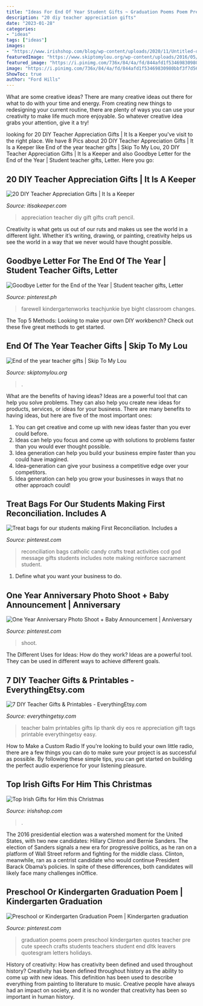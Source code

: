 ```yaml
---
title: "Ideas For End Of Year Student Gifts ~ Graduation Poems Poem Preschool Kindergarten Quotes Teacher Pre Cute Speech Crafts Students Teachers Student End Dltk Leavers Quotesgram Letters Holidays"
description: "20 diy teacher appreciation gifts"
date: "2023-01-28"
categories:
- "ideas"
tags: ["ideas"]
images:
- "https://www.irishshop.com/blog/wp-content/uploads/2020/11/Untitled-design-2020-11-12T160312.077.png"
featuredImage: "https://www.skiptomylou.org/wp-content/uploads/2016/05/end-of-year-teacher-gift-card-holders.jpg"
featured_image: "https://i.pinimg.com/736x/84/4a/fd/844afd1f53469830980bbf3f7d565ba7--graduation-poems-graduation-crafts.jpg"
image: "https://i.pinimg.com/736x/84/4a/fd/844afd1f53469830980bbf3f7d565ba7--graduation-poems-graduation-crafts.jpg"
ShowToc: true
author: "Ford Hills"
---
```



What are some creative ideas?
There are many creative ideas out there for what to do with your time and energy. From creating new things to redesigning your current routine, there are plenty of ways you can use your creativity to make life much more enjoyable. So whatever creative idea grabs your attention, give it a try!

	

		
looking for 20 DIY Teacher Appreciation Gifts | It Is a Keeper you've visit to the right place. We have 8 Pics about 20 DIY Teacher Appreciation Gifts | It Is a Keeper like End of the year teacher gifts | Skip To My Lou, 20 DIY Teacher Appreciation Gifts | It Is a Keeper and also Goodbye Letter for the End of the Year | Student teacher gifts, Letter. Here you go:
		
    
## 20 DIY Teacher Appreciation Gifts | It Is A Keeper

<img loading=lazy src="https://www.itisakeeper.com/wp-content/uploads/2016/05/More-than-20-DIY-Teacher-Appreciation-Gift-Ideas-H.jpg" onerror="this.onerror=null;this.src='https://tse4.mm.bing.net/th?id=OIP.tytgBCm3qS3zqFVVaYnkhQHaMW&amp;pid=15.1';" alt="20 DIY Teacher Appreciation Gifts | It Is a Keeper">

_Source: itisakeeper.com_

>appreciation teacher diy gift gifts craft pencil. 

	

Creativity is what gets us out of our ruts and makes us see the world in a different light. Whether it’s writing, drawing, or painting, creativity helps us see the world in a way that we never would have thought possible.

    
## Goodbye Letter For The End Of The Year | Student Teacher Gifts, Letter

<img loading=lazy src="https://i.pinimg.com/736x/5c/c7/cd/5cc7cd7554a58332e5d2bc6411f82812.jpg" onerror="this.onerror=null;this.src='https://tse3.mm.bing.net/th?id=OIP.AbSnj0rlTMJXnyJnZ7jVoAHaJ3&amp;pid=15.1';" alt="Goodbye Letter for the End of the Year | Student teacher gifts, Letter">

_Source: pinterest.ph_

>farewell kindergartenworks teachjunkie bye bight classroom changes. 

	

The Top 5 Methods:
Looking to make your own DIY workbench? Check out these five great methods to get started.

    
## End Of The Year Teacher Gifts | Skip To My Lou

<img loading=lazy src="https://www.skiptomylou.org/wp-content/uploads/2016/05/end-of-year-teacher-gift-card-holders.jpg" onerror="this.onerror=null;this.src='https://tse1.mm.bing.net/th?id=OIP.g_29nN69rsE6EMzrApkeSQHaLn&amp;pid=15.1';" alt="End of the year teacher gifts | Skip To My Lou">

_Source: skiptomylou.org_

>. 

	

What are the benefits of having ideas?
Ideas are a powerful tool that can help you solve problems. They can also help you create new ideas for products, services, or ideas for your business. There are many benefits to having ideas, but here are five of the most important ones: 
1. You can get creative and come up with new ideas faster than you ever could before. 
2. Ideas can help you focus and come up with solutions to problems faster than you would ever thought possible. 
3. Idea generation can help you build your business empire faster than you could have imagined. 
4. Idea-generation can give your business a competitive edge over your competitors.
5. Idea generation can help you grow your businesses in ways that no other approach could!

    
## Treat Bags For Our Students Making First Reconciliation. Includes A

<img loading=lazy src="https://s-media-cache-ak0.pinimg.com/736x/72/33/15/7233151b5ff3be05b17bfc261d829a37.jpg" onerror="this.onerror=null;this.src='https://tse3.mm.bing.net/th?id=OIP.UMyS555K_lLkA7YFCkp1ggHaJ6&amp;pid=15.1';" alt="Treat bags for our students making First Reconciliation. Includes a">

_Source: pinterest.com_

>reconciliation bags catholic candy crafts treat activities ccd god message gifts students includes note making reinforce sacrament student. 

	

1. Define what you want your business to do.

    
## One Year Anniversary Photo Shoot + Baby Announcement | Anniversary

<img loading=lazy src="https://i.pinimg.com/736x/7f/b5/7d/7fb57dbb20f1b2fb63e4bc102d4a3d38.jpg" onerror="this.onerror=null;this.src='https://tse4.mm.bing.net/th?id=OIP.Xa-rhDvI0xVA1RMlDPr6ngHaLF&amp;pid=15.1';" alt="One Year Anniversary Photo Shoot + Baby Announcement | Anniversary">

_Source: pinterest.com_

>shoot. 

	

The Different Uses for Ideas: How do they work?
Ideas are a powerful tool. They can be used in different ways to achieve different goals.

    
## 7 DIY Teacher Gifts &amp; Printables - EverythingEtsy.com

<img loading=lazy src="https://www.everythingetsy.com/wp-content/uploads/2015/05/Teacher-Gift-Lip-Balm-Printables.jpg" onerror="this.onerror=null;this.src='https://tse3.mm.bing.net/th?id=OIP.AiUKzQ2WQfMSTDq_6zDRDAHaLH&amp;pid=15.1';" alt="7 DIY Teacher Gifts &amp; Printables - EverythingEtsy.com">

_Source: everythingetsy.com_

>teacher balm printables gifts lip thank diy eos re appreciation gift tags printable everythingetsy easy. 

	

How to Make a Custom Radio
If you're looking to build your own little radio, there are a few things you can do to make sure your project is as successful as possible. By following these simple tips, you can get started on building the perfect audio experience for your listening pleasure.

    
## Top Irish Gifts For Him This Christmas

<img loading=lazy src="https://www.irishshop.com/blog/wp-content/uploads/2020/11/Untitled-design-2020-11-12T160312.077.png" onerror="this.onerror=null;this.src='https://tse4.mm.bing.net/th?id=OIP.xLgNwtw44Eeg1t9etQsnmAHaHa&amp;pid=15.1';" alt="Top Irish Gifts for Him this Christmas">

_Source: irishshop.com_

>. 

	

The 2016 presidential election was a watershed moment for the United States, with two new candidates: Hillary Clinton and Bernie Sanders. The election of Sanders signals a new era for progressive politics, as he ran on a platform of Wall Street reform and fighting for the middle class. Clinton, meanwhile, ran as a centrist candidate who would continue President Barack Obama’s policies. In spite of these differences, both candidates will likely face many challenges inOffice.

    
## Preschool Or Kindergarten Graduation Poem | Kindergarten Graduation

<img loading=lazy src="https://i.pinimg.com/736x/84/4a/fd/844afd1f53469830980bbf3f7d565ba7--graduation-poems-graduation-crafts.jpg" onerror="this.onerror=null;this.src='https://tse4.mm.bing.net/th?id=OIP.5n7E7S7OJrcU4UhM3QN62gAAAA&amp;pid=15.1';" alt="Preschool or Kindergarten Graduation Poem | Kindergarten graduation">

_Source: pinterest.com_

>graduation poems poem preschool kindergarten quotes teacher pre cute speech crafts students teachers student end dltk leavers quotesgram letters holidays. 

	

History of creativity: How has creativity been defined and used throughout history?
Creativity has been defined throughout history as the ability to come up with new ideas. This definition has been used to describe everything from painting to literature to music. Creative people have always had an impact on society, and it is no wonder that creativity has been so important in human history.

